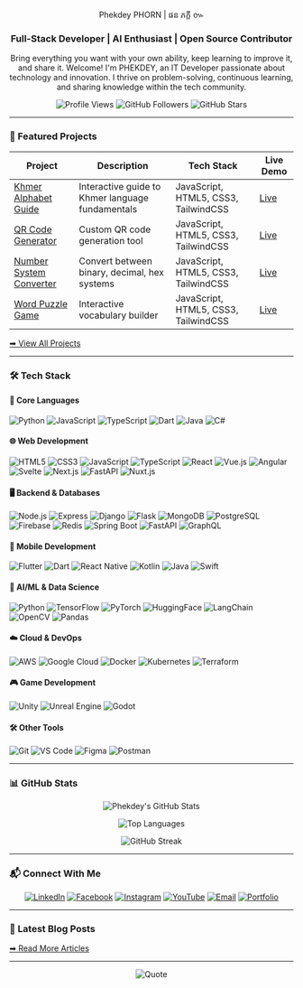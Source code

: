 <div align="center">Phekdey PHORN | ផន ភក្ដី ៚</div>

<h3 align="center">Full-Stack Developer | AI Enthusiast | Open Source Contributor</h3>

<p align="center">
  Bring everything you want with your own ability, keep learning to improve it, and share it. Welcome! I'm PHEKDEY, an IT Developer passionate about technology and innovation. I thrive on problem-solving, continuous learning, and sharing knowledge within the tech community.
</p>

<div align="center">
  
  ![Profile Views](https://komarev.com/ghpvc/?username=phekdey770&label=Profile+Views&color=20C20E&style=flat-square)
  ![GitHub Followers](https://img.shields.io/github/followers/phekdey770?label=Followers&style=social)
  ![GitHub Stars](https://img.shields.io/github/stars/phekdey770?label=Stars&style=social)
  
</div>

---

### 🚀 Featured Projects

| Project | Description | Tech Stack | Live Demo |
|---------|-------------|------------|-----------|
| [Khmer Alphabet Guide](https://phekdey-khmer-alphabet-guide.netlify.app/) | Interactive guide to Khmer language fundamentals | JavaScript, HTML5, CSS3, TailwindCSS | [Live](https://phekdey-khmer-alphabet-guide.netlify.app/) |
| [QR Code Generator](https://phekdey-qr-code-generator.netlify.app/) | Custom QR code generation tool | JavaScript, HTML5, CSS3, TailwindCSS | [Live](https://phekdey-qr-code-generator.netlify.app/) |
| [Number System Converter](https://phekdey-number-system-converter.netlify.app/) | Convert between binary, decimal, hex systems | JavaScript, HTML5, CSS3, TailwindCSS | [Live](https://phekdey-number-system-converter.netlify.app/) |
| [Word Puzzle Game](https://phekdey-word-puzzle-game.netlify.app/) | Interactive vocabulary builder | JavaScript, HTML5, CSS3, TailwindCSS | [Live](https://phekdey-word-puzzle-game.netlify.app/) |

[➡ View All Projects](https://phekdey.netlify.app/#projects)

---

### 🛠️ Tech Stack

#### 📌 **Core Languages**
![Python](https://img.shields.io/badge/Python-3776AB?style=for-the-badge&logo=python&logoColor=white)
![JavaScript](https://img.shields.io/badge/JavaScript-F7DF1E?style=for-the-badge&logo=javascript&logoColor=black)
![TypeScript](https://img.shields.io/badge/TypeScript-3178C6?style=for-the-badge&logo=typescript&logoColor=white)
![Dart](https://img.shields.io/badge/Dart-0175C2?style=for-the-badge&logo=dart&logoColor=white)
![Java](https://img.shields.io/badge/Java-ED8B00?style=for-the-badge&logo=openjdk&logoColor=white)
![C#](https://img.shields.io/badge/C%23-239120?style=for-the-badge&logo=c-sharp&logoColor=white)

#### 🌐 Web Development
![HTML5](https://img.shields.io/badge/-HTML5-E34F26?style=for-the-badge&logo=html5&logoColor=white)
![CSS3](https://img.shields.io/badge/-CSS3-1572B6?style=for-the-badge&logo=css3)
![JavaScript](https://img.shields.io/badge/-JavaScript-F7DF1E?style=for-the-badge&logo=javascript&logoColor=black)
![TypeScript](https://img.shields.io/badge/-TypeScript-3178C6?style=for-the-badge&logo=typescript&logoColor=white)
![React](https://img.shields.io/badge/-React-61DAFB?style=for-the-badge&logo=react&logoColor=black)
![Vue.js](https://img.shields.io/badge/-Vue.js-4FC08D?style=for-the-badge&logo=vuedotjs&logoColor=white)
![Angular](https://img.shields.io/badge/-Angular-DD0031?style=for-the-badge&logo=angular&logoColor=white)
![Svelte](https://img.shields.io/badge/-Svelte-FF3E00?style=for-the-badge&logo=svelte&logoColor=white)
![Next.js](https://img.shields.io/badge/Next.js-000000?style=for-the-badge&logo=nextdotjs&logoColor=white)
![FastAPI](https://img.shields.io/badge/FastAPI-009688?style=for-the-badge&logo=fastapi&logoColor=white)
![Nuxt.js](https://img.shields.io/badge/-Nuxt.js-00DC82?style=for-the-badge&logo=nuxtdotjs&logoColor=white)

#### 🖥️ Backend & Databases
![Node.js](https://img.shields.io/badge/-Node.js-339933?style=for-the-badge&logo=nodedotjs&logoColor=white)
![Express](https://img.shields.io/badge/-Express-000000?style=for-the-badge&logo=express&logoColor=white)
![Django](https://img.shields.io/badge/-Django-092E20?style=for-the-badge&logo=django&logoColor=white)
![Flask](https://img.shields.io/badge/-Flask-000000?style=for-the-badge&logo=flask&logoColor=white)
![MongoDB](https://img.shields.io/badge/-MongoDB-47A248?style=for-the-badge&logo=mongodb&logoColor=white)
![PostgreSQL](https://img.shields.io/badge/-PostgreSQL-4169E1?style=for-the-badge&logo=postgresql&logoColor=white)
![Firebase](https://img.shields.io/badge/Firebase-FFCA28?style=for-the-badge&logo=firebase&logoColor=black)
![Redis](https://img.shields.io/badge/Redis-DC382D?style=for-the-badge&logo=redis&logoColor=white)
![Spring Boot](https://img.shields.io/badge/-Spring_Boot-6DB33F?style=for-the-badge&logo=springboot&logoColor=white)
![FastAPI](https://img.shields.io/badge/-FastAPI-009688?style=for-the-badge&logo=fastapi&logoColor=white)
![GraphQL](https://img.shields.io/badge/-GraphQL-E10098?style=for-the-badge&logo=graphql&logoColor=white)

#### 📱 Mobile Development
![Flutter](https://img.shields.io/badge/-Flutter-02569B?style=for-the-badge&logo=flutter&logoColor=white)
![Dart](https://img.shields.io/badge/Dart-0175C2?style=for-the-badge&logo=dart&logoColor=white)
![React Native](https://img.shields.io/badge/-React_Native-61DAFB?style=for-the-badge&logo=react&logoColor=black)
![Kotlin](https://img.shields.io/badge/-Kotlin-7F52FF?style=for-the-badge&logo=kotlin&logoColor=white)
![Java](https://img.shields.io/badge/Java-ED8B00?style=for-the-badge&logo=openjdk&logoColor=white)
![Swift](https://img.shields.io/badge/Swift-F05138?style=for-the-badge&logo=swift&logoColor=white)

#### 🤖 AI/ML & Data Science
![Python](https://img.shields.io/badge/-Python-3776AB?style=for-the-badge&logo=python&logoColor=white)
![TensorFlow](https://img.shields.io/badge/TensorFlow-FF6F00?style=for-the-badge&logo=tensorflow&logoColor=white)
![PyTorch](https://img.shields.io/badge/PyTorch-EE4C2C?style=for-the-badge&logo=pytorch&logoColor=white)
![HuggingFace](https://img.shields.io/badge/HuggingFace-FFD21E?style=for-the-badge&logo=huggingface&logoColor=black)
![LangChain](https://img.shields.io/badge/LangChain-00A67D?style=for-the-badge&logo=langchain&logoColor=white)
![OpenCV](https://img.shields.io/badge/OpenCV-5C3EE8?style=for-the-badge&logo=opencv&logoColor=white)
![Pandas](https://img.shields.io/badge/-Pandas-150458?style=for-the-badge&logo=pandas&logoColor=white)

#### ☁️ Cloud & DevOps
![AWS](https://img.shields.io/badge/-AWS-232F3E?style=for-the-badge&logo=amazonaws&logoColor=white)
![Google Cloud](https://img.shields.io/badge/Google_Cloud-4285F4?style=for-the-badge&logo=googlecloud&logoColor=white)
![Docker](https://img.shields.io/badge/Docker-2496ED?style=for-the-badge&logo=docker&logoColor=white)
![Kubernetes](https://img.shields.io/badge/Kubernetes-326CE5?style=for-the-badge&logo=kubernetes&logoColor=white)
![Terraform](https://img.shields.io/badge/Terraform-7B42BC?style=for-the-badge&logo=terraform&logoColor=white)

#### 🎮 **Game Development**
![Unity](https://img.shields.io/badge/-Unity-000000?style=for-the-badge&logo=unity&logoColor=white)
![Unreal Engine](https://img.shields.io/badge/-Unreal_Engine-0E1128?style=for-the-badge&logo=unrealengine&logoColor=white)
![Godot](https://img.shields.io/badge/-Godot-478CBF?style=for-the-badge&logo=godotengine&logoColor=white)

#### 🛠 **Other Tools**
![Git](https://img.shields.io/badge/Git-F05032?style=for-the-badge&logo=git&logoColor=white)
![VS Code](https://img.shields.io/badge/VS_Code-007ACC?style=for-the-badge&logo=visualstudiocode&logoColor=white)
![Figma](https://img.shields.io/badge/Figma-F24E1E?style=for-the-badge&logo=figma&logoColor=white)
![Postman](https://img.shields.io/badge/Postman-FF6C37?style=for-the-badge&logo=postman&logoColor=white)

---

### 📊 GitHub Stats

<div align="center">
  
  ![Phekdey's GitHub Stats](https://github-readme-stats.vercel.app/api?username=phekdey770&show_icons=true&theme=dark&hide_border=true&include_all_commits=true&count_private=true&bg_color=0D1117&title_color=20C20E&icon_color=20C20E&text_color=FFFFFF)
  
  ![Top Languages](https://github-readme-stats.vercel.app/api/top-langs/?username=phekdey770&layout=compact&theme=dark&hide_border=true&bg_color=0D1117&title_color=20C20E&text_color=FFFFFF)
  
  ![GitHub Streak](https://streak-stats.demolab.com/?user=phekdey770&theme=dark&hide_border=true&background=0D1117&stroke=20C20E&ring=20C20E&fire=20C20E&currStreakNum=FFFFFF&sideNums=FFFFFF&currStreakLabel=FFFFFF&sideLabels=FFFFFF&dates=FFFFFF)
  
</div>

---

### 📬 Connect With Me

<div align="center">
  
  [![LinkedIn](https://img.shields.io/badge/-LinkedIn-0A66C2?style=for-the-badge&logo=linkedin&logoColor=white)](https://www.linkedin.com/in/phekdey-phorn-3b67101aa/)
  [![Facebook](https://img.shields.io/badge/-Facebook-1877F2?style=for-the-badge&logo=facebook&logoColor=white)](https://www.facebook.com/phorn.phekdey.kh)
  [![Instagram](https://img.shields.io/badge/-Instagram-E4405F?style=for-the-badge&logo=instagram&logoColor=white)](https://www.instagram.com/ronin.khmer/)
  [![YouTube](https://img.shields.io/badge/-YouTube-FF0000?style=for-the-badge&logo=youtube&logoColor=white)](https://www.youtube.com/@phekdypheng2165)
  [![Email](https://img.shields.io/badge/-Email-D14836?style=for-the-badge&logo=gmail&logoColor=white)](mailto:phekdey.pheng99@gmail.com)
  [![Portfolio](https://img.shields.io/badge/-Portfolio-20C20E?style=for-the-badge&logo=google-chrome&logoColor=white)](https://phekdey.netlify.app/)
  
</div>

---

### 📝 Latest Blog Posts

[➡ Read More Articles](https://phekdey.netlify.app/#home)

---

<div align="center">
  
  ![Quote](https://quotes-github-readme.vercel.app/api?type=horizontal&theme=dark&quote=រៀនច្រើន+ចេះច្រើន+រៀនគ្មានថ្មៃបញ្ចប់&author=Phekdey+Phorn)
  
</div>

